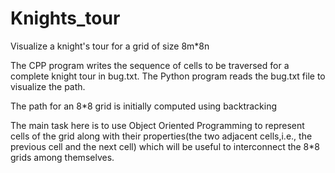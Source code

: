 # Knights_tour
Visualize a knight's tour for a grid of size 8m*8n

The CPP program writes the sequence of cells to be traversed for a complete knight tour in bug.txt.
The Python program reads the bug.txt file to visualize the path.

The path for an 8*8 grid is initially computed using backtracking

The main task here is to use Object Oriented Programming to represent cells of the grid along with their properties(the two adjacent cells,i.e., the previous cell and the next cell) which will be useful to interconnect the 8*8 grids among themselves.
